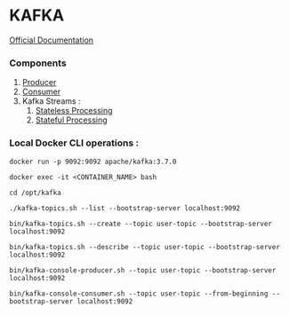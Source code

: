 # KAFKA

[Official Documentation](https://kafka.apache.org/documentation/)

### Components

1. [Producer](https://github.com/Mnyu/kafka/blob/main/kafka-producer/README.md)
2. [Consumer](https://github.com/Mnyu/kafka/blob/main/kafka-consumer/README.md)
3. Kafka Streams :
   1. [Stateless Processing](https://github.com/Mnyu/kafka/blob/main/kafka-streams-voice-command-parser/README.md)
   2. [Stateful Processing](https://github.com/Mnyu/kafka/blob/main/kafka-streams-bank-transactions/README.md)


### Local Docker CLI operations :
```shell
docker run -p 9092:9092 apache/kafka:3.7.0

docker exec -it <CONTAINER_NAME> bash

cd /opt/kafka

./kafka-topics.sh --list --bootstrap-server localhost:9092

bin/kafka-topics.sh --create --topic user-topic --bootstrap-server localhost:9092

bin/kafka-topics.sh --describe --topic user-topic --bootstrap-server localhost:9092

bin/kafka-console-producer.sh --topic user-topic --bootstrap-server localhost:9092

bin/kafka-console-consumer.sh --topic user-topic --from-beginning --bootstrap-server localhost:9092
```